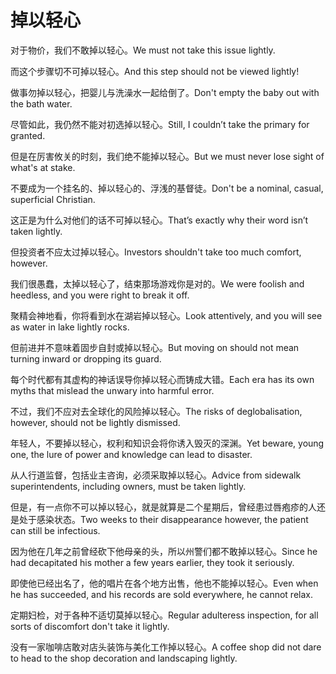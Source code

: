 # 掉以轻心

<p><span class="chinese">对于物价，我们不敢掉以轻心。</span><span class="english">We must not take this issue lightly.</span></p>

<p><span class="chinese">而这个步骤切不可掉以轻心。</span><span class="english">And this step should not be viewed lightly!</span></p>

<p><span class="chinese">做事勿掉以轻心，把婴儿与洗澡水一起给倒了。</span><span class="english">Don't empty the baby out with the bath water.</span></p>

<p><span class="chinese">尽管如此，我仍然不能对初选掉以轻心。</span><span class="english">Still, I couldn’t take the primary for granted.</span></p>

<p><span class="chinese">但是在厉害攸关的时刻，我们绝不能掉以轻心。</span><span class="english">But we must never lose sight of what's at stake.</span></p>

<p><span class="chinese">不要成为一个挂名的、掉以轻心的、浮浅的基督徒。</span><span class="english">Don't be a nominal, casual, superficial Christian.</span></p>

<p><span class="chinese">这正是为什么对他们的话不可掉以轻心。</span><span class="english">That’s exactly why their word isn’t taken lightly.</span></p>

<p><span class="chinese">但投资者不应太过掉以轻心。</span><span class="english">Investors shouldn't take too much comfort, however.</span></p>

<p><span class="chinese">我们很愚蠢，太掉以轻心了，结束那场游戏你是对的。</span><span class="english">We were foolish and heedless, and you were right to break it off.</span></p>

<p><span class="chinese">聚精会神地看，你将看到水在湖岩掉以轻心。</span><span class="english">Look attentively, and you will see as water in lake lightly rocks.</span></p>

<p><span class="chinese">但前进并不意味着固步自封或掉以轻心。</span><span class="english">But moving on should not mean turning inward or dropping its guard.</span></p>

<p><span class="chinese">每个时代都有其虚构的神话误导你掉以轻心而铸成大错。</span><span class="english">Each era has its own myths that mislead the unwary into harmful error.</span></p>

<p><span class="chinese">不过，我们不应对去全球化的风险掉以轻心。</span><span class="english">The risks of deglobalisation, however, should not be lightly dismissed.</span></p>

<p><span class="chinese">年轻人，不要掉以轻心，权利和知识会将你诱入毁灭的深渊。</span><span class="english">Yet beware, young one, the lure of power and knowledge can lead to disaster.</span></p>

<p><span class="chinese">从人行道监督，包括业主咨询，必须采取掉以轻心。</span><span class="english">Advice from sidewalk superintendents, including owners, must be taken lightly.</span></p>

<p><span class="chinese">但是，有一点你不可以掉以轻心，就是就算是二个星期后，曾经患过唇疱疹的人还是处于感染状态。</span><span class="english">Two weeks to their disappearance however, the patient can still be infectious.</span></p>

<p><span class="chinese">因为他在几年之前曾经砍下他母亲的头，所以州警们都不敢掉以轻心。</span><span class="english">Since he had decapitated his mother a few years earlier, they took it seriously.</span></p>

<p><span class="chinese">即使他已经出名了，他的唱片在各个地方出售，他也不能掉以轻心。</span><span class="english">Even when he has succeeded, and his records are sold everywhere, he cannot relax.</span></p>

<p><span class="chinese">定期妇检，对于各种不适切莫掉以轻心。</span><span class="english">Regular adulteress inspection, for all sorts of discomfort don't take it lightly.</span></p>

<p><span class="chinese">没有一家咖啡店敢对店头装饰与美化工作掉以轻心。</span><span class="english">A coffee shop did not dare to head to the shop decoration and landscaping lightly.</span></p>

